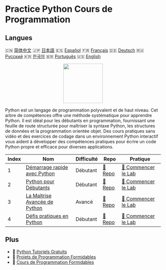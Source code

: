 # Practice Python Cours de Programmation

## Langues

🇨🇳 [简体中文](README_zh.md) 🇯🇵 [日本語](README_ja.md) 🇪🇸 [Español](README_es.md) 🇫🇷 [Français](README_fr.md) 🇩🇪 [Deutsch](README_de.md) 🇷🇺 [Русский](README_ru.md) 🇰🇷 [한국어](README_ko.md) 🇧🇷 [Português](README_pt.md) 🇺🇸 [English](README.md) 

<div align="center">
<img width="128px" src="https://file.labex.io/path/E4pVLzVNCjyM.png">
</div>

Python est un langage de programmation polyvalent et de haut niveau. Cet arbre de compétences offre une méthode systématique pour apprendre Python. Il est idéal pour les débutants en programmation, fournissant une feuille de route structurée pour maîtriser la syntaxe Python, les structures de données et la programmation orientée objet. Des cours pratiques sans vidéo et des exercices de codage dans un environnement Python interactif vous aident à développer des compétences pratiques pour écrire un code Python propre et efficace pour diverses applications.

|   Index | Nom                                                                                      | Difficulté   | Repo                                                                 | Pratique                                                                       |
|---------|------------------------------------------------------------------------------------------|--------------|----------------------------------------------------------------------|--------------------------------------------------------------------------------|
|       1 | [Démarrage rapide avec Python](https://labex.io/fr/courses/quick-start-with-python)      | Débutant     | [🔗 Repo](https://github.com/labex-labs/quick-start-with-python)     | [🚀 Commencer le Lab](https://labex.io/fr/courses/quick-start-with-python)     |
|       2 | [Python pour Débutants](https://labex.io/fr/courses/python-for-beginners)                | Débutant     | [🔗 Repo](https://github.com/labex-labs/python-for-beginners)        | [🚀 Commencer le Lab](https://labex.io/fr/courses/python-for-beginners)        |
|       3 | [La Maîtrise Avancée de Python](https://labex.io/fr/courses/the-advanced-python-mastery) | Avancé       | [🔗 Repo](https://github.com/labex-labs/the-advanced-python-mastery) | [🚀 Commencer le Lab](https://labex.io/fr/courses/the-advanced-python-mastery) |
|       4 | [Défis pratiques en Python](https://labex.io/fr/courses/python-practice-challenges)      | Débutant     | [🔗 Repo](https://github.com/labex-labs/python-practice-challenges)  | [🚀 Commencer le Lab](https://labex.io/fr/courses/python-practice-challenges)  |

## Plus

- 🔗 [Python Tutoriels Gratuits](https://github.com/labex-labs/python-free-tutorials)
- 🔗 [Projets de Programmation Formidables](https://github.com/labex-labs/awesome-programming-projects)
- 🔗 [Cours de Programmation Formidables](https://github.com/labex-labs/awesome-programming-courses)

